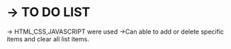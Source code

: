 # -> TO DO LIST 
  -> HTML,CSS,JAVASCRIPT were used
  ->Can able to add or delete specific items and clear all list items.
